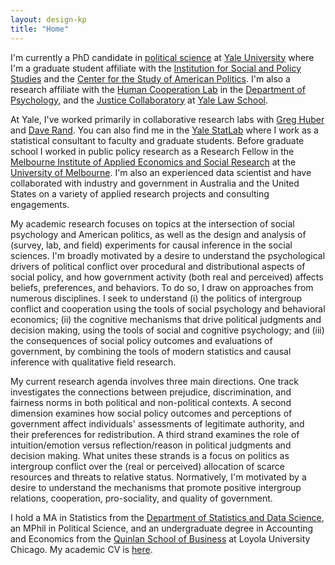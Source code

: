 ```yaml
---
layout: design-kp
title: "Home"
---
```


I'm currently a PhD candidate in [political science](https://politicalscience.yale.edu/) at [Yale University](https://www.yale.edu/) where I'm a graduate student affiliate with the [Institution for Social and Policy Studies](https://isps.yale.edu/) and the [Center for the Study of American Politics](https://csap.yale.edu/). I'm also a research affiliate with the [Human Cooperation Lab](http://davidrand-cooperation.com/lab/) in the [Department of Psychology](https://psychology.yale.edu/), and the [Justice Collaboratory](https://law.yale.edu/justice-collaboratory) at [Yale Law School](https://law.yale.edu/). 

At Yale, I've worked primarily in collaborative research labs with [Greg Huber](https://huber.research.yale.edu/) and [Dave Rand](http://davidrand-cooperation.com/lab/). You can also find me in the [Yale StatLab](http://statlab.stat.yale.edu/) where I work as a statistical consultant to faculty and graduate students. Before graduate school I worked in public policy research as a Research Fellow in the [Melbourne Institute of Applied Economics and Social Research](http://melbourneinstitute.unimelb.edu.au/) at the [University of Melbourne](http://www.unimelb.edu.au/). I'm also an experienced data scientist and have collaborated with industry and government in Australia and the United States on a variety of applied research projects and consulting engagements. 

My academic research focuses on topics at the intersection of social psychology and American politics, as well as the design and analysis of (survey, lab, and field) experiments for causal inference in the social sciences. I'm broadly motivated by a desire to understand the psychological drivers of political conflict over procedural and distributional aspects of social policy, and how government activity (both real and perceived) affects beliefs, preferences, and behaviors. To do so, I draw on approaches from numerous disciplines. I seek to understand (i) the politics of intergroup conflict and cooperation using the tools of social psychology and behavioral economics; (ii) the cognitive mechanisms that drive political judgments and decision making, using the tools of social and cognitive psychology; and (iii) the consequences of social policy outcomes and evaluations of government, by combining the tools of modern statistics and causal inference with qualitative field research. 

My current research agenda involves three main directions. One track investigates the connections between prejudice, discrimination, and fairness norms in both political and non-political contexts. A second dimension examines how social policy outcomes and perceptions of government affect individuals' assessments of legitimate authority, and their preferences for redistribution. A third strand examines the role of intuition/emotion versus reflection/reason in political judgments and decision making. What unites these strands is a focus on politics as intergroup conflict over the (real or perceived) allocation of scarce resources and threats to relative status. Normatively, I'm motivated by a desire to understand the mechanisms that promote positive intergroup relations, cooperation, pro-sociality, and quality of government.

I hold a MA in Statistics from the [Department of Statistics and Data Science](http://statistics.yale.edu/), an MPhil in Political Science, and an undergraduate degree in Accounting and Economics from the [Quinlan School of Business](https://www.luc.edu/quinlan/index.shtml) at Loyola University Chicago. My academic CV is [here](https://kylepeyton.github.io/assets/peyton_cv.pdf).

